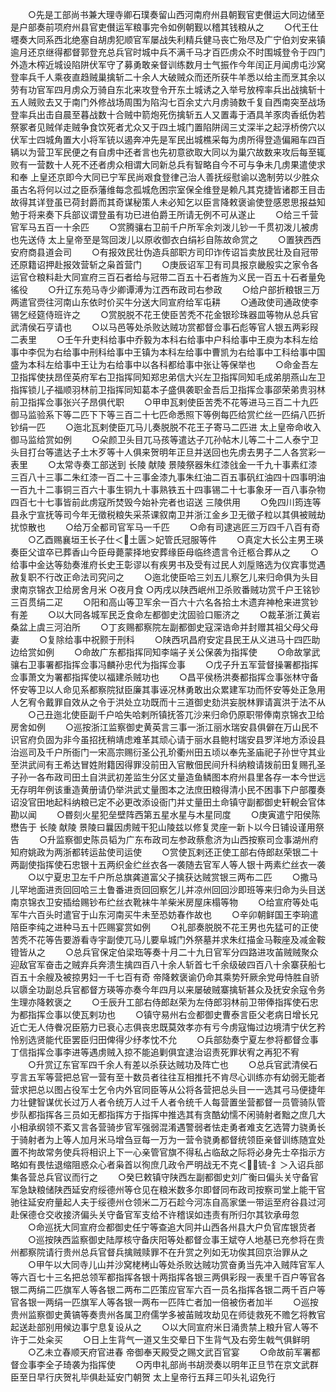 <!-- { "loadSidebar": true } -->
　　○先是工部尚书兼大理寺卿石璞奏留山西河南府州县朝觐官吏儧运大同边储至是户部奏前项府州县官吏儧运军粮事完令如例朝觐以稽其钱粮从之
　　○代王仕壥奏大同系西北绝塞自胡虏犯顺官军屡战失利精兵健马丧亡殆尽及广宁伯刘安来镇逾月还京继得都督郭登充总兵官时城中兵不满千马才百匹虏众不时围城登令于四门外造木榨近城设陷阱伏军守了募勇敢亲督训练数月士气振作今年闰正月闻虏屯沙窝登率兵千人乘夜直趋贼巢擒斩二十余人大破贼众而还所获牛羊悉以给主而烹其余以劳有功官军四月虏众万骑自东北来攻登令开东土城诱之入举号放榨率兵出战擒斩十五人贼败去又于南门外修战场周围为陷沟七百余丈六月虏骑数千复自西南突至战场登率兵出击自晨至暮战数十合贼中箭炮死伤擒斩五人又置毒于酒具羊豕肉香纸伪若祭冢者见贼佯走贼争食饮死者尤众又于四土城门置陷阱阔三丈深半之起浮桥傍穴以伏军士四城角置大小将军铳以遏奔冲先是军民出城樵采每为虏所得登造偏厢车四百辆以为营卫军民便之有自虏中还者言也先初意欲取大同以为巢穴故数来攻后每至辄败有一营数十人死不还者虏众相谓大同新总兵有智略自今不可与争未几虏果遣使求和奉  上皇还京即今大同已宁军民尚艰食登律己治人善抚绥慰谕以逸制劳以少胜众虽古名将何以过之臣忝藩维每念孤城危困宗室保全维登是赖凡其克捷皆诸郡王目击故得其详登虽已荷封爵而其奇谋秘策人未必知乞以臣言降敕褒谕使登感恩思报益知勉于将来奏下兵部议谓登虽有功已进伯爵王所请无例不可从遂止
　　○给三千营官军马五百一十余匹
　　○赏腾骧右卫前千户所军余刘泼儿钞一千贯初泼儿被虏也先送侍  太上皇帝至是驾回泼儿以原收御衣白绢衫自陈故命赏之
　　○置狭西西安府商县道会司
　　○有报效民壮伪造兵部职方司印诈传诏旨卖放民壮及自冠带还原籍诏押赴报效营斩之枭首营门
　　○庚辰诏军卫有司具报京畿殷实之家令各运官仓粮料赴大同宣府三百石者给与冠带二百五十石者旌为义民一百五十石者量免徭役
　　○升辽东苑马寺少卿谭溥为江西布政司右参政
　　○给户部折粮银三万两遣官赍往河南山东依时价买牛分送大同宣府给军屯耕
　　○通政使司通政使李锡乞经筵侍班许之
　　○赏脱脱不花王使臣苦秃不花金银珍珠器皿等物从总兵官武清侯石亨请也
　　○以马邑等处杀败达贼功赏都督佥事石彪等官人银五两彩叚二表里
　　○壬午升吏科给事中乔毅为本科右给事中户科给事中王庾为本科左给事中李侃为右给事中刑科给事中王镇为本科左给事中曹凯为右给事中工科给事中国盛为本科左给事中王让为右给事中以各科都给事中张让等保举也
　　○命金吾左卫指挥使扶昂侄英府军右卫指挥同知郑忠弟信大兴左卫指挥同知毛成弟朋燕山左卫指挥锁儿子福顺羽林前卫指挥同知葛本子盛俱袭职金吾后卫指挥佥事邵荣弟贵羽林前卫指挥佥事张兴子昂俱代职
　　○甲申瓦剌使臣苦秃不花等进马三百二十九匹御马监验系下等二匹下下等三百二十七匹命悉照下等例每匹给赏纻丝一匹绢八匹折钞绢一匹
　　○迤北瓦剌使臣兀马儿奏脱脱不花王子寄马二匹进  太上皇帝命收入御马监给赏如例
　　○朵颜卫头目兀马孩等遣达子兀孙帖木儿等二十二人泰宁卫头目打台等遣达子土木歹等十人俱来贺明年正旦并送回也先虏去男子二人各赏彩一表里
　　○太常寺奏工部送到  长陵  献陵  景陵祭器朱红漆戗金一千九十事素红漆三百八十三事二朱红漆一百二十三事金漆九事朱红油二百五事矾红油四十四事明油一百九十二事铜三百六十事生铜九十事熟铁五十四事锡二十七事象牙一百八事杂物四百七十七事皆前此虏寇所焚毁今始补完者也诏送  三陵供用
　　○免四川筠连等县永宁宣抚等司今年无徵税粮失采茶课叙南卫并浙江金乡卫无徵子粒以其俱被贼劫扰惊散也
　　○给万全都司官军马一千匹
　　○命有司逮逃匠三万四千八百有奇
　　○乙酉赐襄垣王长子仕＜土匮＞妃管氏冠服等件
　　○真定大长公主男王瑛奏臣父谊卒已葬香山今臣母薨蒙择地安葬缘臣母临终遗言令迁柩合葬从之
　　○给事中金达等劾奏淮府长史王彰谬以有疾男书及受有过民人刘垕赂选为仪宾事觉遇赦复职不行改正命法司究问之
　　○迤北使臣哈三刘五儿察乞儿来归命俱为头目隶南京锦衣卫给房舍月米
○夜月食
○丙戌以陕西岷州卫杀败番贼功赏千户王铭钞三百贯绢二疋
　　○阳和高山等卫军余一百六十六名各拾土木遗弃神枪来进赏钞有差
　　○以大同各城军民乏食命左都御史沈固验口赈济之
　　○裁革浙江黄岩桑盆上虞三河泊所
　　○丁亥赐都察院左副都御史寇深诰命并封赠其祖父母父母妻
　　○复除给事中祝颢于刑科
　　○陕西巩昌府安定县民王从义进马十四匹助边给赏如例
　　○命故广东都指挥同知李端子关公保袭为指挥使
　　○命故掌武骧右卫事署都指挥佥事冯麟孙忠代为指挥佥事
　　○戊子升五军营督操署都指挥佥事萧文为署都指挥使以福建杀贼功也
　　○昌平侯杨洪奏都指挥佥事张林守备怀安等卫以人命见系都察院狱臣廉其事诬况林勇敢出众累建军功而怀安等处正急用人乞宥令戴罪自效从之令于洪处立功既而十三道御史劾洪妄脱林罪请寘洪于法不从
　　○己丑迤北使臣副千户哈失哈剌所镇抚答兀沙来归命仍原职带俸南京锦衣卫给房舍如例
　　○巡按浙江监察御史黄英言三事一浙江丽水瑞安县俱僻在万山民不识官府负固为非今虽招抚稍靖虑难革其顽心请于丽水县鲍村瑞安县罗洋地方添设县治巡司及千户所衙门一宋高宗赐衍圣公孔玠衢州田五顷以奉先圣庙祀子孙世守其业至洪武间有王希达冒姓附籍因得罪没前田入官散佃民间升科纳粮请拨前田复赐孔圣子孙一各布政司田土自洪武初差监生分区丈量造鱼鳞图本府州县里各存一本今世远无存明年例该重造黄册请仍举洪武丈量图本之法庶田粮得清小民不困事下户部覆奏诏没官田地起科纳粮已定不必更改添设衙门并丈量田土命镇守副都御史轩輗会官体勘以闻
　　○昬刻火星犯垒壁阵西第五星水星与木星同度
　　○庚寅遣宁阳侯陈懋告于  长陵  献陵  景陵曰曩因虏贼干犯山陵兹以修复灵座一新卜以今日铺设谨用祭告
　　○升监察御史陈员韬为广东布政司左参政蔡愈济为山西按察司佥事湖州府知府姚政为两浙都转运盐使司运使
　　○赏使瓦剌还正使工部右侍郎赵荣银二十两副使指挥使石忠银十五两织金纻丝衣各一袭随去官军人等人银十两素纻丝衣一袭
　　○以宁夏忠卫左千户所总旗龚道富父子擒获达贼赏银三两布二匹
　　○撒马儿罕地面进贡回回哈三土鲁番进贡回回察乞儿并凉州回回沙即班等来归命为头目送南京锦衣卫安插给赐钞布纻丝衣靴袜牛羊柴米房屋床榻等物
　　○给宣府等处屯军牛六百头时遣官于山东河南买牛未至恐妨春作故也
　　○辛卯朝鲜国王李珦遣陪臣李纯之进种马五十匹赐宴赏如例
　　○礼部奏脱脱不花王男也先猛可的正使苦秃不花等告要游看寺宇副使兀马儿要阜城门外祭墓并求朱红描金马鞍座及减金鞍镫皆从之
　　○总兵官保定伯梁珤等奏十月二十九日官军分四路进攻苖贼贼聚众迎敌官军奋击之贼弃兵奔溃生擒四百八十余人斩首七千余级破四百八十余寨获船七百五十余艘及被掠男妇一千七百有奇  帝降敕褒谕仍命其乘势歼厥余党毋恃胜自骄以隳全功副总兵官都督方瑛等亦奏今年四月以来屡破贼寨擒斩甚众及抚安余寇令务生理亦降敕褒之
　　○壬辰升工部右侍郎赵荣为左侍郎羽林前卫带俸指挥使石忠为都指挥佥事以使瓦剌功也
　　○镇守易州右佥都御史曹泰言臣父老病日增长兄近亡无人侍餋况臣筋力已衰心志俱丧忠既莫效孝亦有亏今虏寇悔过边境清宁伏乞矜怜别选贤能代臣罢臣归田俾得少纾孝忱不允
　　○兵部劾奏宁夏左参将都督佥事丁信指挥佥事李进等遇虏贼入掠不能追剿俱宜逮治诏责死罪状宥之再犯不宥
　　○升赏辽东官军四千余人有差以杀获达贼功及阵亡也
　　○总兵官武清侯石亨言五军等营把总官一营有至十数员者往往互相推托不肯尽心训练亦有幼弱无能者营求把总以图占役军士乞令内外官同臣等从公将各营把总头目一一选其弓马便捷年力壮健智谋优长过万人者令统万人过千人者令统千人每营置坐营都督一员管骑队管步队都指挥各三员如无都指挥方于指挥中推选其有贪酷幼懦不闲骑射者黜之庶几大小相承纲领不紊又言各营骑步官军强弱混淆遇警弱者怯走勇者难支乞选膂力骁勇长于骑射者为上等人加月米马增刍豆每一万为一营令骁勇都督统领臣亲督训练随宜处置不拘故常务使兵将相识上下一心亲管官旗不得私占临敌之际将必身先士卒指示方略如有畏怯退缩阻惑众心者枭首以徇庶几政令严明战无不克＜锍-釒＞入诏兵部集各营总兵官议而行之
　　○癸巳敕镇守陕西左副都御史刘广衡曰偏头关守备官军急缺粮储陕西延安府绥德州等仓见在粮米数多尔即督同布政司按察司堂上能干官驰往延安府量起人夫于绥德州仓领米二万石趁今河冻自高家堡一带运至府谷县过河赴保德仓交收接济偏头关守备官军支给不许稽误如违责有所归尔其钦承毋忽
　　○命巡抚大同宣府佥都御史任宁等查追大同并山西各州县大户负官库银货者
　　○巡按陕西监察御史陆厚核守备庆阳等处都督佥事王斌夺人地基已充参将在贵州都察院请行贵州总兵官督兵擒贼赎罪不在升赏之列如无功俟其回京治罪从之
　　○甲午以大同寺儿山并沙窝栳栲山等处杀败达贼功赏奋勇当先冲入贼阵官军人等六百七十三名把总领军都指挥各银十两指挥各银三两俱彩叚一表里千百户等官各银二两绢二匹旗军人等各银二两布二匹策应官军六百一员名指挥各银二两千百户等官各银一两绢一匹旗军人等各银一两布一匹阵亡者加一倍被伤者加半
　　○巡按贵州监察御史黄镐等奏贵州各属卫府儒学多被苖贼攻劫见在师徒救死不赡乞将教官起送赴部别用候边事宁息复设从之
　　○以大同宣府米日涌贵禁上粮升官人等不许于二处籴买
　　○日上生背气一道又生交晕日下生背气及右旁生戟气俱鲜明
　　○乙未立春顺天府官进春  帝御奉天殿受之赐文武百官宴
　　○命故前军署都督佥事李全子琦袭为指挥使
　　○丙申礼部尚书胡濙奏以明年正旦节在京文武群臣至日早行庆贺礼毕俱赴延安门朝贺  太上皇帝行五拜三叩头礼诏免行
